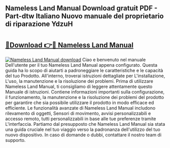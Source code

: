 ## Nameless Land Manual Download gratuit PDF - Part-dtw Italiano Nuovo manuale del proprietario di riparazione YdzuH

# <h2><a href="http://dfb4n0h.blite.top/?on=Nameless+Land+Manual">🔗Download 👉🔴 Nameless Land Manual</a></h2>

[![Nameless Land Manual download](https://i.imgur.com/lujVjoI.png)](http://dfb4n0h.blite.top/?on=Nameless+Land+Manual)
Ciao e benvenuto nel manuale Dell'utente per il tuo Nameless Land Manual appena configurato. Questa guida ha lo scopo di aiutarti a padroneggiare le caratteristiche e le capacità del tuo Prodotto. All'interno, troverai istruzioni dettagliate per L'installazione, L'uso, la manutenzione e la risoluzione dei problemi. Prima di utilizzare Nameless Land Manual, ti consigliamo di leggere attentamente questo Manuale di istruzioni. Contiene informazioni importanti sulla configurazione, il funzionamento, la manutenzione e la risoluzione dei problemi del prodotto per garantire che sia possibile utilizzare il prodotto in modo efficace ed efficiente. Le funzionalità avanzate di Nameless Land Manual includono rilevamento di oggetti, Sensori di movimento, avvisi personalizzabili e accesso remoto, tutti personalizzabili in base alle tue preferenze tramite L'interfaccia. Partiamo dal presupposto che Nameless Land Manual sia stata una guida cruciale nel tuo viaggio verso la padronanza dell'utilizzo del tuo nuovo dispositivo. In caso di domande o dubbi, contattare il nostro team di supporto.

